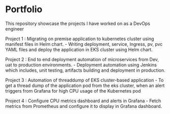 # Portfolio
This repository showcase the projects I have worked on as a DevOps engineer

Project 1 : Migrating on premise application to kubernetes cluster using manifest files in Helm chart.
               - Writing deployment, service, Ingress, pv, pvc YAML files and deploy the application in EKS cluster using Helm chart.
            
Project 2 : End to end deployment automation of microservices from Dev, uat to production environments.
               - Deployment automation using Jenkins which includes, unit testing, artifacts building and deployment in production.

Project 3 : Automation of threaddump of EKS cluster-based application
            - To get a thread dump of the application pod from the eks cluster, when an alert triggers from Grafana for high CPU usage of the Kubernetes pod
  
Project 4 : Configure CPU metrics dashboard and alerts in Grafana
               - Fetch metrics from Prometheus and configure it to display in Grafana dashboard.

            
